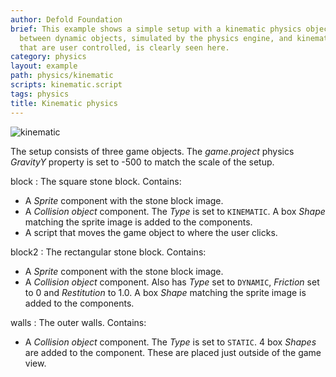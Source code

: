 ```yaml
---
author: Defold Foundation
brief: This example shows a simple setup with a kinematic physics objects. The difference
  between dynamic objects, simulated by the physics engine, and kinematic objects,
  that are user controlled, is clearly seen here.
category: physics
layout: example
path: physics/kinematic
scripts: kinematic.script
tags: physics
title: Kinematic physics
---
```


![kinematic](kinematic.png)

The setup consists of three game objects. The *game.project* physics *GravityY* property is set to -500 to match the scale of the setup.

block
: The square stone block. Contains:
  - A *Sprite* component with the stone block image.
  - A *Collision object* component. The *Type* is set to `KINEMATIC`. A box *Shape* matching the sprite image is added to the components.
  - A script that moves the game object to where the user clicks.

block2
: The rectangular stone block. Contains:
  - A *Sprite* component with the stone block image.
  - A *Collision object* component. Also has *Type* set to `DYNAMIC`, *Friction* set to 0 and *Restitution* to 1.0. A box *Shape* matching the sprite image is added to the components.

walls
: The outer walls. Contains:
  - A *Collision object* component. The *Type* is set to `STATIC`. 4 box *Shapes* are added to the component. These are placed just outside of the game view.